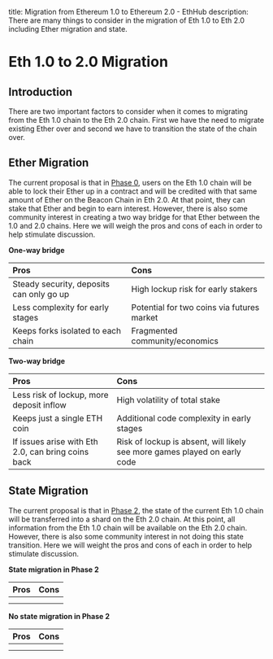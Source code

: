 title: Migration from Ethereum 1.0 to Ethereum 2.0 - EthHub
description: There are many things to consider in the migration of Eth 1.0 to Eth 2.0 including Ether migration and state.

# Eth 1.0 to 2.0 Migration

## Introduction

There are two important factors to consider when it comes to migrating from the Eth 1.0 chain to the Eth 2.0 chain. First we have the need to migrate existing Ether over and second we have to transition the state of the chain over.

## Ether Migration

The current proposal is that in [Phase 0](./#phase-0-beacon-chain-late-2019), users on the Eth 1.0 chain will be able to lock their Ether up in a contract and will be credited with that same amount of Ether on the Beacon Chain in Eth 2.0. At that point, they can stake that Ether and begin to earn interest. However, there is also some community interest in creating a two way bridge for that Ether between the 1.0 and 2.0 chains. Here we will weigh the pros and cons of each in order to help stimulate discussion.

**One-way bridge**

| Pros | Cons |
| :--- | :--- |
| Steady security, deposits can only go up | High lockup risk for early stakers |
| Less complexity for early stages | Potential for two coins via futures market |
| Keeps forks isolated to each chain | Fragmented community/economics |

**Two-way bridge**

| Pros | Cons |
| :--- | :--- |
| Less risk of lockup, more deposit inflow | High volatility of total stake |
| Keeps just a single ETH coin | Additional code complexity in early stages |
| If issues arise with Eth 2.0, can bring coins back | Risk of lockup is absent, will likely see more games played on early code |

## State Migration

The current proposal is that in [Phase 2](./#phase-2-state-execution), the state of the current Eth 1.0 chain will be transferred into a shard on the Eth 2.0 chain. At this point, all information from the Eth 1.0 chain will be available on the Eth 2.0 chain. However, there is also some community interest in not doing this state transition. Here we will weight the pros and cons of each in order to help stimulate discussion.

**State migration in Phase 2**

| Pros | Cons |
| :--- | :--- |
|  |  |
|  |  |

**No state migration in Phase 2**

| Pros | Cons |
| :--- | :--- |
|  |  |
|  |  |

